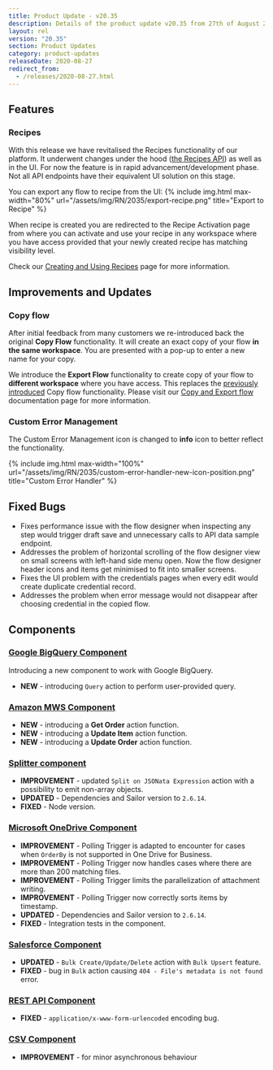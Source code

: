 ```yaml
---
title: Product Update - v20.35
description: Details of the product update v20.35 from 27th of August 2020.
layout: rel
version: "20.35"
section: Product Updates
category: product-updates
releaseDate: 2020-08-27
redirect_from:
  - /releases/2020-08-27.html
---
```



## Features

### Recipes

With this release we have revitalised the Recipes functionality of our platform.
It underwent changes under the hood
([the Recipes API]({{site.data.tenant.apiBaseUri}}/docs/v2/#recipes-(experimental)))
as well as in the UI. For now the feature is in rapid advancement/development phase.
Not all API endpoints have their equivalent UI solution on this stage.

You can export any flow to recipe from the UI:
{% include img.html max-width="80%" url="/assets/img/RN/2035/export-recipe.png" title="Export to Recipe" %}

When recipe is created you are redirected to the Recipe Activation page from where
you can activate and use your recipe in any workspace where you have access provided
that your newly created recipe has matching visibility level.

Check our [Creating and Using Recipes](/guides/creating-recipes) page for more
information.

## Improvements and Updates

### Copy flow

After initial feedback from many customers we re-introduced back the original **Copy Flow**
functionality. It will create an exact copy of your flow **in the same workspace**.
You are presented with a pop-up to enter a new name for your copy.

We introduce the **Export Flow** functionality to create copy of your flow to
**different workspace** where you have access. This replaces the [previously introduced](/releases/2020-07-30#copy-flow-between-any-workspaces) Copy flow functionality. Please visit our [Copy and Export flow](/getting-started/copy-and-export-flow) documentation page for more information.

### Custom Error Management

The Custom Error Management icon is changed to **info** icon to better reflect the functionality.

{% include img.html max-width="100%" url="/assets/img/RN/2035/custom-error-handler-new-icon-position.png" title="Custom Error Handler" %}

## Fixed Bugs

*   Fixes performance issue with the flow designer when inspecting any step would trigger draft save and unnecessary calls to API data sample endpoint.
*   Addresses the problem of horizontal scrolling of the flow designer view on small screens with left-hand side menu open. Now the flow designer header icons and items get minimised to fit into smaller screens.
*   Fixes the UI problem with the credentials pages when every edit would create duplicate credential record.
*   Addresses the problem when error message would not disappear after choosing credential in the copied flow.

## Components

### [Google BigQuery Component](/components/google-bigquery/)

Introducing a new component to work with Google BigQuery.

*   **NEW** - introducing `Query` action to perform user-provided query.

### [Amazon MWS Component](/components/amazon-mws/)

*   **NEW** - introducing a **Get Order** action function.
*   **NEW** - introducing a **Update Item** action function.
*   **NEW** - introducing a **Update Order** action function.

### [Splitter component](/components/splitter/)

*   **IMPROVEMENT** - updated `Split on JSONata Expression` action with a possibility to emit non-array objects.
*   **UPDATED** - Dependencies and Sailor version to `2.6.14`.
*   **FIXED** - Node version.

### [Microsoft OneDrive Component](/components/onedrive/)

*   **IMPROVEMENT** - Polling Trigger is adapted to encounter for cases when `OrderBy` is not supported in One Drive for Business.
*   **IMPROVEMENT** - Polling Trigger now handles cases where there are more than 200 matching files.
*   **IMPROVEMENT** - Polling Trigger limits the parallelization of attachment writing.
*   **IMPROVEMENT** - Polling Trigger now correctly sorts items by timestamp.
*   **UPDATED** - Dependencies and Sailor version to `2.6.14`.
*   **FIXED** - Integration tests in the component.


### [Salesforce Component](/components/salesforce/)

*   **UPDATED** - `Bulk Create/Update/Delete` action with `Bulk Upsert` feature.
*   **FIXED** - bug in `Bulk` action causing `404 - File's metadata is not found` error.

### [REST API Component](/components/rest-api/)

*   **FIXED** - `application/x-www-form-urlencoded` encoding bug.

### [CSV Component](/components/csv/)

*   **IMPROVEMENT** - for minor asynchronous behaviour
